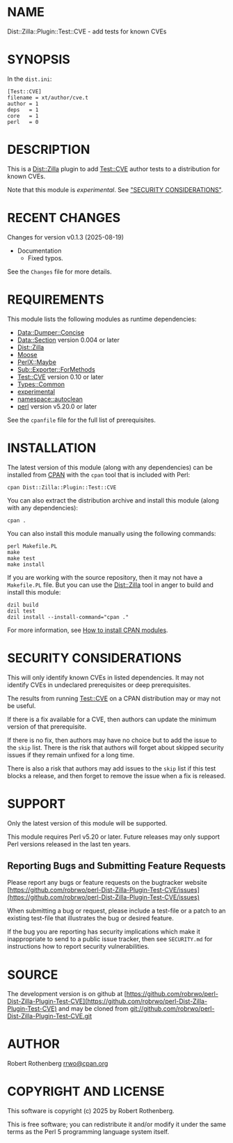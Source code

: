 # NAME

Dist::Zilla::Plugin::Test::CVE - add tests for known CVEs

# SYNOPSIS

In the `dist.ini`:

```
[Test::CVE]
filename = xt/author/cve.t
author = 1
deps   = 1
core   = 1
perl   = 0
```

# DESCRIPTION

This is a [Dist::Zilla](https://metacpan.org/pod/Dist%3A%3AZilla) plugin to add [Test::CVE](https://metacpan.org/pod/Test%3A%3ACVE) author tests to a distribution for known CVEs.

Note that this module is _experimental_.  See ["SECURITY CONSIDERATIONS"](#security-considerations).

# RECENT CHANGES

Changes for version v0.1.3 (2025-08-19)

- Documentation
    - Fixed typos.

See the `Changes` file for more details.

# REQUIREMENTS

This module lists the following modules as runtime dependencies:

- [Data::Dumper::Concise](https://metacpan.org/pod/Data%3A%3ADumper%3A%3AConcise)
- [Data::Section](https://metacpan.org/pod/Data%3A%3ASection) version 0.004 or later
- [Dist::Zilla](https://metacpan.org/pod/Dist%3A%3AZilla)
- [Moose](https://metacpan.org/pod/Moose)
- [PerlX::Maybe](https://metacpan.org/pod/PerlX%3A%3AMaybe)
- [Sub::Exporter::ForMethods](https://metacpan.org/pod/Sub%3A%3AExporter%3A%3AForMethods)
- [Test::CVE](https://metacpan.org/pod/Test%3A%3ACVE) version 0.10 or later
- [Types::Common](https://metacpan.org/pod/Types%3A%3ACommon)
- [experimental](https://metacpan.org/pod/experimental)
- [namespace::autoclean](https://metacpan.org/pod/namespace%3A%3Aautoclean)
- [perl](https://metacpan.org/pod/perl) version v5.20.0 or later

See the `cpanfile` file for the full list of prerequisites.

# INSTALLATION

The latest version of this module (along with any dependencies) can be installed from [CPAN](https://www.cpan.org) with the `cpan` tool that is included with Perl:

```
cpan Dist::Zilla::Plugin::Test::CVE
```

You can also extract the distribution archive and install this module (along with any dependencies):

```
cpan .
```

You can also install this module manually using the following commands:

```
perl Makefile.PL
make
make test
make install
```

If you are working with the source repository, then it may not have a `Makefile.PL` file.  But you can use the [Dist::Zilla](https://dzil.org/) tool in anger to build and install this module:

```
dzil build
dzil test
dzil install --install-command="cpan ."
```

For more information, see [How to install CPAN modules](https://www.cpan.org/modules/INSTALL.html).

# SECURITY CONSIDERATIONS

This will only identify known CVEs in listed dependencies.
It may not identify CVEs in undeclared prerequisites or deep prerequisites.

The results from running [Test::CVE](https://metacpan.org/pod/Test%3A%3ACVE) on a CPAN distribution may or may not be useful.

If there is a fix available for a CVE, then authors can update the minimum version of that prerequisite.

If there is no fix, then authors may have no choice but to add the issue to the `skip` list.
There is the risk that authors will forget about skipped security issues if they remain unfixed for a long time.

There is also a risk that authors may add issues to the `skip` list if this test blocks a release,
and then forget to remove the issue when a fix is released.

# SUPPORT

Only the latest version of this module will be supported.

This module requires Perl v5.20 or later.  Future releases may only support Perl versions released in the last ten
years.

## Reporting Bugs and Submitting Feature Requests

Please report any bugs or feature requests on the bugtracker website
[https://github.com/robrwo/perl-Dist-Zilla-Plugin-Test-CVE/issues](https://github.com/robrwo/perl-Dist-Zilla-Plugin-Test-CVE/issues)

When submitting a bug or request, please include a test-file or a
patch to an existing test-file that illustrates the bug or desired
feature.

If the bug you are reporting has security implications which make it inappropriate to send to a public issue tracker,
then see `SECURITY.md` for instructions how to report security vulnerabilities.

# SOURCE

The development version is on github at [https://github.com/robrwo/perl-Dist-Zilla-Plugin-Test-CVE](https://github.com/robrwo/perl-Dist-Zilla-Plugin-Test-CVE)
and may be cloned from [git://github.com/robrwo/perl-Dist-Zilla-Plugin-Test-CVE.git](git://github.com/robrwo/perl-Dist-Zilla-Plugin-Test-CVE.git)

# AUTHOR

Robert Rothenberg <rrwo@cpan.org>

# COPYRIGHT AND LICENSE

This software is copyright (c) 2025 by Robert Rothenberg.

This is free software; you can redistribute it and/or modify it under
the same terms as the Perl 5 programming language system itself.
